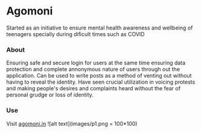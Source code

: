 # Agomoni

Started as an initiative to ensure mental health awareness and wellbeing of teenagers specially during dificult times such as COVID


### About

Ensuring safe and secure login for users at the same time ensuring data protection and complete annonymous nature of users through out the application. Can be used to write posts as a method of venting out without having to reveal the identity. Have seen crucial utilization in voicing protests and making people's desires and complaints heard without the fear of personal grudge or loss of identity.

### Use

Visit [agomoni.in](agomoni.in)
 ![alt text](images/p1.png = 100*100)

